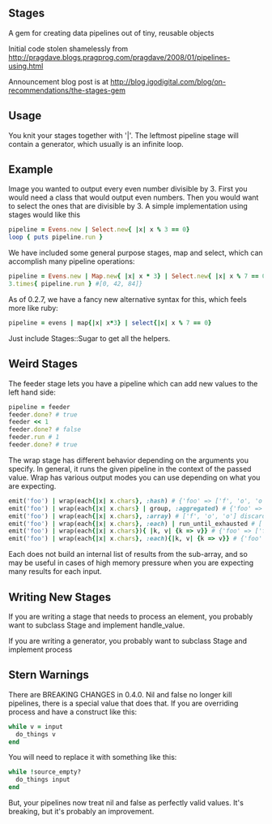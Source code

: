 Stages
------

A gem for creating data pipelines out of tiny, reusable objects

Initial code stolen shamelessly from http://pragdave.blogs.pragprog.com/pragdave/2008/01/pipelines-using.html

Announcement blog post is at http://blog.igodigital.com/blog/on-recommendations/the-stages-gem

Usage
-----

You knit your stages together with '|'.  The leftmost pipeline stage will contain a generator, which usually is an infinite loop.  

Example
-------

Image you wanted to output every even number divisible by 3.  First you would need a class that would output even numbers.  Then you would want to select the ones that are divisible by 3.  A simple implementation using stages would like this

```ruby
pipeline = Evens.new | Select.new{ |x| x % 3 == 0}
loop { puts pipeline.run }
```

We have included some general purpose stages, map and select, which can accomplish many pipeline operations:

```ruby
pipeline = Evens.new | Map.new{ |x| x * 3} | Select.new{ |x| x % 7 == 0}
3.times{ pipeline.run } #[0, 42, 84]}
```

As of 0.2.7, we have a fancy new alternative syntax for this, which feels more like ruby:
```ruby
pipeline = evens | map{|x| x*3} | select{|x| x % 7 == 0}
```
Just include Stages::Sugar to get all the helpers.

Weird Stages
------------

The feeder stage lets you have a pipeline which can add new values to the left hand side:
```ruby
pipeline = feeder
feeder.done? # true
feeder << 1
feeder.done? # false
feeder.run # 1
feeder.done? # true
``` 

The wrap stage has different behavior depending on the arguments you specify.  In general, it runs the given pipeline in the context of the passed value.  Wrap has various output modes you can use depending on what you are expecting.
```ruby
emit('foo') | wrap(each{|x| x.chars}, :hash) # {'foo' => ['f', 'o', 'o']} this is the default
emit('foo') | wrap(each{|x| x.chars} | group, :aggregated) # {'foo' => {'f' => 1, 'o' => 2}} assumes a single value output
emit('foo') | wrap(each{|x| x.chars}, :array) # ['f', 'o', 'o'] discards the original value
emit('foo') | wrap(each{|x| x.chars}, :each) | run_until_exhausted # ['f', 'o', 'o'] equivalent to array + each
emit('foo') | wrap(each{|x| x.chars}){ |k, v| {k => v}} # {'foo' => ['f', 'o', 'o']
emit('foo') | wrap(each{|x| x.chars}, :each){|k, v| {k => v}} # {'foo' => 'f'} ... {'foo' => 'o'} 
```

Each does not build an internal list of results from the sub-array, and so may be useful in cases of high memory pressure when you are expecting many results for each input. 

Writing New Stages
------------------

If you are writing a stage that needs to process an element, you probably want to subclass Stage and implement handle_value.

If you are writing a generator, you probably want to subclass Stage and implement process

Stern Warnings
--------------

There are BREAKING CHANGES in 0.4.0.  Nil and false no longer kill pipelines, there is a special value that does that.  If you are overriding process and have a construct like this:
```ruby
while v = input
  do_things v
end
```

You will need to replace it with something like this:
```ruby
while !source_empty?
  do_things input
end
```
But, your pipelines now treat nil and false as perfectly valid values.  It's breaking, but it's probably an improvement.



